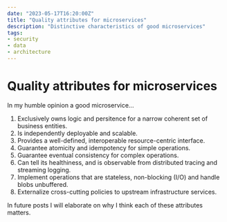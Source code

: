 ```yaml
---
date: "2023-05-17T16:20:00Z"
title: "Quality attributes for microservices"
description: "Distinctive characteristics of good microservices"
tags:
- security
- data
- architecture
---
```

<!-- images:
 - "/images/2022/bullseye.jpg" -->

# Quality attributes for microservices

In my humble opinion a good microservice...

1. Exclusively owns logic and persitence for a narrow coherent set of business entities.
1. Is independently deployable and scalable.
1. Provides a well-defined, interoperable resource-centric interface.
1. Guarantee atomicity and idempotency for simple operations.
1. Guarantee eventual consistency for complex operations.
1. Can tell its healthiness, and is observable from distributed tracing and streaming logging.
1. Implement operations that are stateless, non-blocking (I/O) and handle blobs unbuffered.
1. Externalize cross-cutting policies to upstream infrastructure services.

In future posts I will elaborate on why I think each of these attributes matters.
